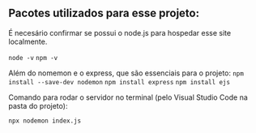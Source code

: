 ## Pacotes utilizados para esse projeto:

É necesário confirmar se possui o node.js para hospedar esse site localmente.

``node -v``
`npm -v`

Além do nomemon e o express, que são essenciais para o projeto:
``npm install --save-dev nodemon``
``npm install express``
``npm install ejs``

Comando para rodar o servidor no terminal (pelo Visual Studio Code na pasta do projeto):

``npx nodemon index.js``

